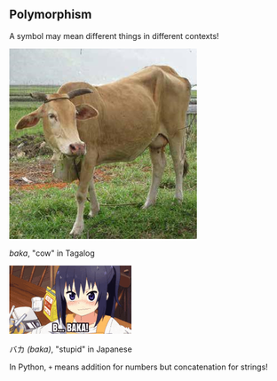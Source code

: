 ## Polymorphism

<v-click>

A symbol may mean different things in different contexts!

</v-click>

<div class="w-full mx-auto flex justify-center items-center gap-10">

<v-clicks>

<div class="max-w-[25%] flex flex-col items-center">

![baka](../images/baka.jpg)

_baka_, "cow" in Tagalog

</div>

<div class="flex flex-col items-center">

![baka2](../images/baka2.gif)

バカ _(baka)_, "stupid" in Japanese

</div>

</v-clicks>

</div>

<v-click>

In Python, `+` means addition for numbers but concatenation for strings!

</v-click>

